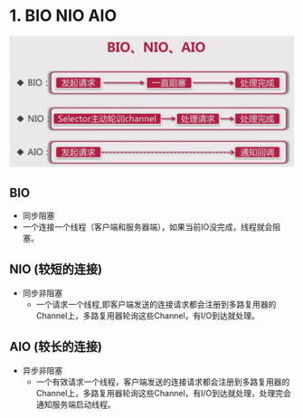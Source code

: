 # 1. BIO NIO AIO
![img.png](三种IO.png)
## BIO
- 同步阻塞
- 一个连接一个线程（客户端和服务器端），如果当前IO没完成，线程就会阻塞。

## NIO (较短的连接)
- 同步非阻塞
  - 一个请求一个线程,即客户端发送的连接请求都会注册到多路复用器的Channel上，多路复用器轮询这些Channel，有I/O到达就处理。

## AIO (较长的连接)
- 异步非阻塞
  - 一个有效请求一个线程，客户端发送的连接请求都会注册到多路复用器的Channel上，多路复用器轮询这些Channel，有I/O到达就处理，处理完会通知服务端启动线程。


